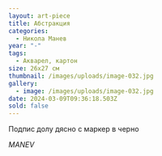 ```yaml
---
layout: art-piece
title: Абстракция
categories:
  - Никола Манев
year: "-"
tags:
  - Акварел, картон
size: 26х27 см
thumbnail: /images/uploads/image-032.jpg
gallery:
  - image: /images/uploads/image-032.jpg
date: 2024-03-09T09:36:18.503Z
sold: false
---
```

Подпис долу дясно с маркер в черно 

*MANEV*
